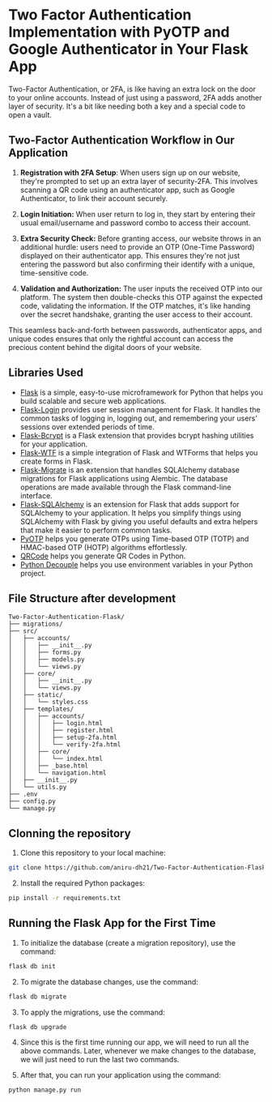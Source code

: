 # Two Factor Authentication Implementation with PyOTP and Google Authenticator in Your Flask App

Two-Factor Authentication, or 2FA, is like having an extra lock on the door to your online accounts. Instead of just using a password, 2FA adds another layer of security. It's a bit like needing both a key and a special code to open a vault.

## Two-Factor Authentication Workflow in Our Application

1. **Registration with 2FA Setup**: When users sign up on our website, they're prompted to set up an extra layer of security-2FA. This involves scanning a QR code using an authenticator app, such as Google Authenticator, to link their account securely.

2. **Login Initiation:** When user return to log in, they start by entering their usual email/username and password combo to access their account.

3. **Extra Security Check:** Before granting access, our website throws in an additional hurdle: users need to provide an OTP (One-Time Password) displayed on their authenticator app. This ensures they're not just entering the password but also confirming their identify with a unique, time-sensitive code.

4. **Validation and Authorization:** The user inputs the received OTP into our platform. The system then double-checks this OTP against the expected code, validating the information. If the OTP matches, it's like handing over the secret handshake, granting the user access to their account.

This seamless back-and-forth between passwords, authenticator apps, and unique codes ensures that only the rightful account can access the precious content behind the digital doors of your website.

## Libraries Used
- <ins>Flask</ins> is a simple, easy-to-use microframework for Python that helps you build scalable and secure web applications.
- <ins>Flask-Login</ins> provides user session management for Flask. It handles the common tasks of logging in, logging out, and remembering your users' sessions over extended periods of time.
- <ins>Flask-Bcrypt</ins> is a Flask extension that provides bcrypt hashing utilities for your application.
- <ins>Flask-WTF</ins> is a simple integration of Flask and WTForms that helps you create forms in Flask.
- <ins>Flask-Migrate</ins> is an extension that handles SQLAlchemy database migrations for Flask applications using Alembic. The database operations are made available through the Flask command-line interface.
- <ins>Flask-SQLAlchemy</ins> is an extension for Flask that adds support for SQLAlchemy to your application. It helps you simplify things using SQLAlchemy with Flask by giving you useful defaults and extra helpers that make it easier to perform common tasks.
- <ins>PyOTP</ins> helps you generate OTPs using Time-based OTP (TOTP) and HMAC-based OTP (HOTP) algorithms effortlessly.
- <ins>QRCode</ins> helps you generate QR Codes in Python.
- <ins>Python Decouple</ins> helps you use environment variables in your Python project.

## File Structure after development

```
Two-Factor-Authentication-Flask/
├── migrations/
├── src/
│   ├── accounts/
│   │   ├── __init__.py
│   │   ├── forms.py
│   │   ├── models.py
│   │   └── views.py
│   ├── core/
│   │   ├── __init__.py
│   │   └── views.py
│   ├── static/
│   │   └── styles.css
│   ├── templates/
│   │   ├── accounts/
│   │   │   ├── login.html
│   │   │   ├── register.html
│   │   │   ├── setup-2fa.html
│   │   │   └── verify-2fa.html
│   │   ├── core/
│   │   │   └── index.html
│   │   ├── _base.html
│   │   └── navigation.html
│   ├── __init__.py
│   └── utils.py
├── .env
├── config.py
└── manage.py
```

## Clonning the repository 

1. Clone this repository to your local machine:

```bash
git clone https://github.com/aniru-dh21/Two-Factor-Authentication-Flask.git
```

2. Install the required Python packages:

```bash
pip install -r requirements.txt
```

## Running the Flask App for the First Time

1. To initialize the database (create a migration repository), use the command:
```python
flask db init
```

2. To migrate the database changes, use the command:
```python
flask db migrate
```

3. To apply the migrations, use the command:
```
flask db upgrade
```

4. Since this is the first time running our app, we will need to run all the above commands. Later, whenever we make changes to the database, we will just need to run the last two commands. 

5. After that, you can run your application using the command:
```python
python manage.py run
```
